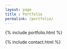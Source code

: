 ```yaml
---
layout: page
title : Portfolio
permalink: /portfolio/
---
```

<style>

div.wrapper {
  max-width: 1200px;
  width: 100%;
}
thead, th {display: none;}
td {padding: 8px;}
h1 {margin: 18px 0 5px 0;}
.post-content h3 {font-size: .8em; margin: 0 0 5px 0}
h1 a, table a, h3 a {color: #265a88 !important;}
hr {
  margin: 30px 0;
}


</style>
<!-- ## Programming Portfolio -->

{% include portfolio.html %}

<!-- # CodePen Projects

* [Show the Local Weather](https://codepen.io/scraggo/pen/vJyvMd) - uses JQuery, geolocation, Google Maps API, and Open Weather Map API to fetch the current weather at the user's location.

* [Random Quote Generator](https://codepen.io/scraggo/pen/MogGdq) - uses jQuery and the quotesondesign API. The user can generate a random quote and tweet it.

* [A Tribute to Devon Avenue, Chicago](https://codepen.io/scraggo/pen/bWwbEW) - uses Bootstrap 3 to share some fun facts about a destination in Chicago, IL, USA.

* [Basic Personal Portfolio Template](https://codepen.io/scraggo/pen/eWvQzr) - uses Bootstrap 4 to display portfolio links with thumbnails. -->

{% include contact.html %}

